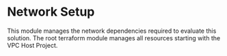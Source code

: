 Network Setup
===

This module manages the network dependencies required to evaluate this
solution.  The root terraform module manages all resources starting with the
VPC Host Project.
